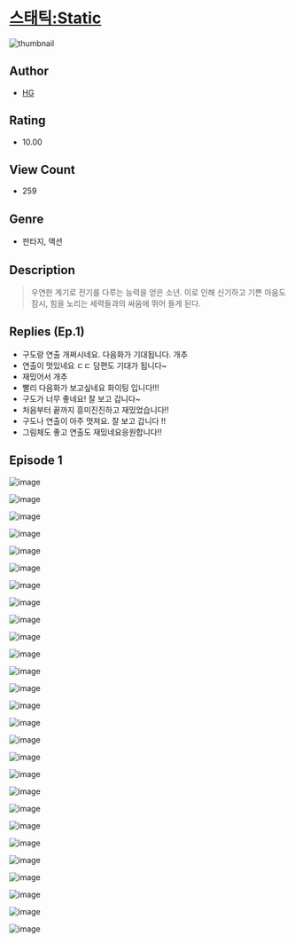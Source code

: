 # [스태틱:Static](https://comic.naver.com/challenge/list?titleId=811344)
![thumbnail](https://image-comic.pstatic.net/user_contents_data/challenge_comic/2023/05/25/upload_3630808818488992056_480x623.jpeg)

## Author
- [HG](https://comic.naver.com/artistTitle?id=367293)

## Rating
- 10.00

## View Count
- 259

## Genre
- 판타지, 액션

## Description
> 우연한 계기로 전기를 다루는 능력을 얻은 소년. 이로 인해 신기하고 기쁜 마음도 잠시, 힘을 노리는 세력들과의 싸움에 뛰어 들게 된다.

## Replies (Ep.1)
- 구도랑 연출 개쩌시네요. 다음화가 기대됩니다. 개추
- 연출이 멋있네요 ㄷㄷ 담편도 기대가 됩니다~
- 재밌어서 개추
- 빨리 다음화가 보고싶네요 화이팅 입니다!!!
- 구도가 너무 좋네요! 잘 보고 갑니다~
- 처음부터 끝까지 흥미진진하고 재밌었습니다!!
- 구도나 연출이 아주 멋져요. 잘 보고 갑니다 !!
- 그림체도 좋고 연출도 재밌네요응원합니다!!

## Episode 1
![image](https://image-comic.pstatic.net/user_contents_data/challenge_comic/2023/05/25/367293/upload_3977585793046951221.jpeg)

![image](https://image-comic.pstatic.net/user_contents_data/challenge_comic/2023/05/25/367293/upload_3618190840325812278.jpeg)

![image](https://image-comic.pstatic.net/user_contents_data/challenge_comic/2023/05/25/367293/upload_3761128430748381488.jpeg)

![image](https://image-comic.pstatic.net/user_contents_data/challenge_comic/2023/05/25/367293/upload_3906935775034750520.jpeg)

![image](https://image-comic.pstatic.net/user_contents_data/challenge_comic/2023/05/25/367293/upload_3906084749494871093.jpeg)

![image](https://image-comic.pstatic.net/user_contents_data/challenge_comic/2023/05/25/367293/upload_3991092399285888565.jpeg)

![image](https://image-comic.pstatic.net/user_contents_data/challenge_comic/2023/05/25/367293/upload_7221012066997515831.jpeg)

![image](https://image-comic.pstatic.net/user_contents_data/challenge_comic/2023/05/25/367293/upload_3762530109747181881.jpeg)

![image](https://image-comic.pstatic.net/user_contents_data/challenge_comic/2023/05/25/367293/upload_3763151531335235129.jpeg)

![image](https://image-comic.pstatic.net/user_contents_data/challenge_comic/2023/05/25/367293/upload_7147321689602614325.jpeg)

![image](https://image-comic.pstatic.net/user_contents_data/challenge_comic/2023/05/25/367293/upload_3486175550063915618.jpeg)

![image](https://image-comic.pstatic.net/user_contents_data/challenge_comic/2023/05/25/367293/upload_3544956563476722998.jpeg)

![image](https://image-comic.pstatic.net/user_contents_data/challenge_comic/2023/05/25/367293/upload_3617853080574976354.jpeg)

![image](https://image-comic.pstatic.net/user_contents_data/challenge_comic/2023/05/25/367293/upload_4063427065942271287.jpeg)

![image](https://image-comic.pstatic.net/user_contents_data/challenge_comic/2023/05/25/367293/upload_3486458154569838645.jpeg)

![image](https://image-comic.pstatic.net/user_contents_data/challenge_comic/2023/05/25/367293/upload_3918524439367989303.jpeg)

![image](https://image-comic.pstatic.net/user_contents_data/challenge_comic/2023/05/25/367293/upload_3919595346462979684.jpeg)

![image](https://image-comic.pstatic.net/user_contents_data/challenge_comic/2023/05/25/367293/upload_7089846913200108385.jpeg)

![image](https://image-comic.pstatic.net/user_contents_data/challenge_comic/2023/05/25/367293/upload_3544955647826212150.jpeg)

![image](https://image-comic.pstatic.net/user_contents_data/challenge_comic/2023/05/25/367293/upload_3689632484413367091.jpeg)

![image](https://image-comic.pstatic.net/user_contents_data/challenge_comic/2023/05/25/367293/upload_3762025434665203555.jpeg)

![image](https://image-comic.pstatic.net/user_contents_data/challenge_comic/2023/05/25/367293/upload_7292792583266711346.jpeg)

![image](https://image-comic.pstatic.net/user_contents_data/challenge_comic/2023/05/25/367293/upload_3906362943119635504.jpeg)

![image](https://image-comic.pstatic.net/user_contents_data/challenge_comic/2023/05/25/367293/upload_3990815120492279393.jpeg)

![image](https://image-comic.pstatic.net/user_contents_data/challenge_comic/2023/05/25/367293/upload_3486129367035700275.jpeg)

![image](https://image-comic.pstatic.net/user_contents_data/challenge_comic/2023/05/25/367293/upload_3834026063780130869.jpeg)

![image](https://image-comic.pstatic.net/user_contents_data/challenge_comic/2023/05/25/367293/upload_3618702109659510886.jpeg)
